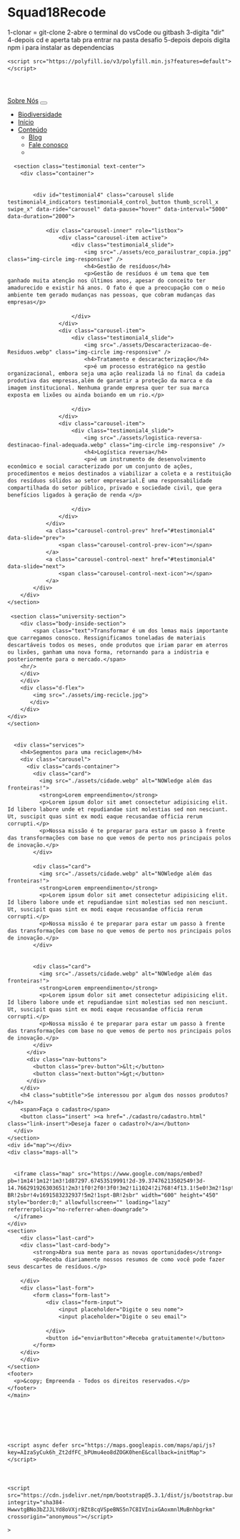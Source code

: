 # Squad18Recode
1-clonar = git-clone
2-abre o terminal do vsCode ou gitbash
3-digita "dir"
4-depois cd e aperta tab pra entrar na pasta desafio
5-depois depois digita npm i para instalar as dependencias

<!doctype html>
<html lang="pt-br">
  <head>
    <meta charset="utf-8">
    <meta name="viewport" content="width=device-width, initial-scale=1">
    <title>Inicio</title>
    <link rel="stylesheet" href="./src/css/style.css">
    <link rel="stylesheet" href="./src/css/carousel-index.css">
    <link href="https://cdn.jsdelivr.net/npm/bootstrap@5.3.1/dist/css/bootstrap.min.css" rel="stylesheet" integrity="sha384-4bw+/aepP/YC94hEpVNVgiZdgIC5+VKNBQNGCHeKRQN+PtmoHDEXuppvnDJzQIu9" crossorigin="anonymous">
    <link rel="stylesheet" type="text/css" href="https://cdn.jsdelivr.net/npm/toastify-js/src/toastify.min.css">
    
    <script src="https://polyfill.io/v3/polyfill.min.js?features=default"></script>
   
  </head>
  <body>
    <header></header>
    <main class="main-class">
        <nav class="navbar navbar-expand-lg bg-body-primary">
        <div class="container-fluid">
          <a class="navbar-brand" href="./quemSomos/pessoal.html">Sobre Nós</a>
          <button class="navbar-toggler" type="button" data-bs-toggle="collapse" data-bs-target="#navbarNavDropdown" aria-controls="navbarNavDropdown" aria-expanded="false" aria-label="Toggle navigation">
            <span class="navbar-toggler-icon"></span>
          </button>
          <div class="collapse navbar-collapse" id="navbarNavDropdown">
            <ul class="navbar-nav">
              <li class="nav-item">
                <a class="nav-link" href="./fale-conosco/eventos.html">Biodiversidade</a>
              </li>
              <li class="nav-item">
                <a class="nav-link" href="#">Início</a>
              </li>
              <li class="nav-item dropdown">
                <a class="nav-link dropdown-toggle" href="#" role="button" data-bs-toggle="dropdown" aria-expanded="false">
                  Conteúdo
                </a>
                <ul class="dropdown-menu">
                  <li><a class="dropdown-item" href="./blog/curso.html">Blog</a></li>
                  <li><a class="dropdown-item" href="./fale-conosco/eventos.html">Fale conosco</a></li>
                  <li><a class="dropdown-item" href="#"></a></li>
                </ul>
              </li>
            </ul>
          </div>
        </div>
      </nav>

      
    
      <section class="testimonial text-center">
        <div class="container">

          
            <div id="testimonial4" class="carousel slide testimonial4_indicators testimonial4_control_button thumb_scroll_x swipe_x" data-ride="carousel" data-pause="hover" data-interval="5000" data-duration="2000">
             
                <div class="carousel-inner" role="listbox">
                    <div class="carousel-item active">
                        <div class="testimonial4_slide">
                            <img src="./assets/eco_parailustrar_copia.jpg" class="img-circle img-responsive" />
                            <h4>Gestão de resíduos</h4>
                            <p>Gestão de resíduos é um tema que tem ganhado muita atenção nos últimos anos, apesar do conceito ter amadurecido e existir há anos. O fato é que a preocupação com o meio ambiente tem gerado mudanças nas pessoas, que cobram mudanças das empresas</p>
                           
                        </div>
                    </div>
                    <div class="carousel-item">
                        <div class="testimonial4_slide">
                            <img src="./assets/Descaracterizacao-de-Residuos.webp" class="img-circle img-responsive" />
                            <h4>Tratamento e descaracterização</h4>
                            <p>é um processo estratégico na gestão organizacional, embora seja uma ação realizada lá no final da cadeia produtiva das empresas,além de garantir a proteção da marca e da imagem institucional. Nenhuma grande empresa quer ter sua marca exposta em lixões ou ainda boiando em um rio.</p>
                            
                        </div>
                    </div>
                    <div class="carousel-item">
                        <div class="testimonial4_slide">
                            <img src="./assets/logistica-reversa-destinacao-final-adequada.webp" class="img-circle img-responsive" />
                            <h4>Logística reversa</h4>
                            <p>é um instrumento de desenvolvimento econômico e social caracterizado por um conjunto de ações, procedimentos e meios destinados a viabilizar a coleta e a restituição dos resíduos sólidos ao setor empresarial.É uma responsabilidade compartilhada do setor público, privado e sociedade civil, que gera benefícios ligados à geração de renda </p>
                            
                        </div>
                    </div>
                </div>
                <a class="carousel-control-prev" href="#testimonial4" data-slide="prev">
                    <span class="carousel-control-prev-icon"></span>
                </a>
                <a class="carousel-control-next" href="#testimonial4" data-slide="next">
                    <span class="carousel-control-next-icon"></span>
                </a>
            </div>
        </div>
    </section>

     <section class="university-section">
        <div class="body-inside-section">
            <span class="text">Transformar é um dos lemas mais importante que carregamos conosco. Ressignificamos toneladas de materiais descartáveis todos os meses, onde produtos que iriam parar em aterros ou lixões, ganham uma nova forma, retornando para a indústria e posteriormente para o mercado.</span>
        <hr/>
        </div>
        </div>
        <div class="d-flex">
            <img src="./assets/img-recicle.jpg">
           </div> 
        </div>
    </div>
    </section> 
    
      
      <div class="services">
        <h4>Segmentos para uma reciclagem</h4>
        <div class="carousel">
          <div class="cards-container">
            <div class="card">
              <img src="./assets/cidade.webp" alt="NOWledge além das fronteiras!">
              <strong>Lorem empreendimento</strong>
              <p>Lorem ipsum dolor sit amet consectetur adipisicing elit. Id libero labore unde et repudiandae sint molestias sed non nesciunt. Ut, suscipit quas sint ex modi eaque recusandae officia rerum corrupti.</p>
              <p>Nossa missão é te preparar para estar um passo à frente das transformações com base no que vemos de perto nos principais polos de inovação.</p>
            </div>
            
            <div class="card">
              <img src="./assets/cidade.webp" alt="NOWledge além das fronteiras!">
              <strong>Lorem empreendimento</strong>
              <p>Lorem ipsum dolor sit amet consectetur adipisicing elit. Id libero labore unde et repudiandae sint molestias sed non nesciunt. Ut, suscipit quas sint ex modi eaque recusandae officia rerum corrupti.</p>
              <p>Nossa missão é te preparar para estar um passo à frente das transformações com base no que vemos de perto nos principais polos de inovação.</p>
            </div>
  
            
            <div class="card">
              <img src="./assets/cidade.webp" alt="NOWledge além das fronteiras!">
              <strong>Lorem empreendimento</strong>
              <p>Lorem ipsum dolor sit amet consectetur adipisicing elit. Id libero labore unde et repudiandae sint molestias sed non nesciunt. Ut, suscipit quas sint ex modi eaque recusandae officia rerum corrupti.</p>
              <p>Nossa missão é te preparar para estar um passo à frente das transformações com base no que vemos de perto nos principais polos de inovação.</p>
            </div>
          </div>
          <div class="nav-buttons">
            <button class="prev-button">&lt;</button>
            <button class="next-button">&gt;</button>
          </div>
        </div>
        <h4 class="subtitle">Se interessou por algum dos nossos produtos?</h4>
        <span>Faça o cadastro</span>
        <button class="insert" ><a href="./cadastro/cadastro.html" class="link-insert">Deseja fazer o cadastro?</a></button>
      </div>
    </section>
    <div id="map"></div>
    <div class="maps-all">
      

      <iframe class="map" src="https://www.google.com/maps/embed?pb=!1m14!1m12!1m3!1d87297.67453519991!2d-39.37476213502549!3d-14.766291926303651!2m3!1f0!2f0!3f0!3m2!1i1024!2i768!4f13.1!5e0!3m2!1spt-BR!2sbr!4v1691583232937!5m2!1spt-BR!2sbr" width="600" height="450" style="border:0;" allowfullscreen="" loading="lazy" referrerpolicy="no-referrer-when-downgrade">
      </iframe> 
    </div>
    <section>
        <div class="last-card">
        <div class="last-card-body">
            <strong>Abra sua mente para as novas oportunidades</strong>
            <p>Receba diariamente nossos resumos de como você pode fazer seus descartes de resíduos.</p>

        </div>
        <div class="last-form">
            <form class="form-last">
                <div class="form-input">
                    <input placeholder="Digite o seu nome">
                    <input placeholder="Digite o seu email">
                    
                </div>
                <button id="enviarButton">Receba gratuitamente!</button>
            </form>
        </div>
        </div>
    </section>
    <footer>
      <p>&copy; Empreenda - Todos os direitos reservados.</p>
    </footer>
    </main>    
    
   




    <script async defer src="https://maps.googleapis.com/maps/api/js?key=AIzaSyCuk6h_Zt2dfFC_bPUmu4eo8dZOGK0henE&callback=initMap"></script>



    <script src="https://cdn.jsdelivr.net/npm/bootstrap@5.3.1/dist/js/bootstrap.bundle.min.js" integrity="sha384-HwwvtgBNo3bZJJLYd8oVXjrBZt8cqVSpeBNS5n7C8IVInixGAoxmnlMuBnhbgrkm" crossorigin="anonymous"></script>
<script type="text/javascript" src="https://cdn.jsdelivr.net/npm/toastify-js"></script>
<script src="https://code.jquery.com/jquery-3.5.1.slim.min.js"></script>
<script src="https://cdn.jsdelivr.net/npm/@popperjs/core@2.0.7/dist/umd/popper.min.js"></script>
<script src="https://stackpath.bootstrapcdn.com/bootstrap/4.5.2/js/bootstrap.min.js"></script>
<script type="text/javascript" src="https://code.jquery.com/jquery-1.12.0.min.js"></script>
    >
<script type="text/javascript" src="https://cdnjs.cloudflare.com/ajax/libs/owl-carousel/1.3.3/owl.carousel.min.js"></script>

<script>
let map;

async function initMap() {
  
  const position = { lat: -25.344, lng: 131.031 };
  
  const { Map } = await google.maps.importLibrary("maps");
  const { AdvancedMarkerView } = await google.maps.importLibrary("marker");

  
  map = new Map(document.getElementById("map"), {
    zoom: 4,
    center: position,
    mapId: "DEMO_MAP_ID",
  });

  
  const marker = new AdvancedMarkerView({
    map: map,
    position: position,
    title: "Uluru",
  });
}

initMap();





document.addEventListener("DOMContentLoaded", function () {
    const cardsContainer = document.querySelector(".cards-container");
    const prevButton = document.querySelector(".prev-button");
    const nextButton = document.querySelector(".next-button");
    let currentIndex = 0;

    const totalCards = cardsContainer.children.length;
    prevButton.addEventListener("click", function () {
        currentIndex = (currentIndex - 1 + totalCards) % totalCards;
        updateCarousel();
    });
    nextButton.addEventListener("click", function () {
        currentIndex = (currentIndex + 1) % totalCards;
        updateCarousel();
    });

    function updateCarousel() {
        const cardWidth = cardsContainer.children[0].getBoundingClientRect().width;
        cardsContainer.style.transform = `translateX(-${currentIndex * cardWidth}px)`;
    }
    const cardElements = document.querySelectorAll(".card");

    cardElements.forEach((card, index) => {
        const cardInfo = card.getAttribute("data-info");

        card.addEventListener("mouseover", function () {
            showInfo(cardInfo, card);
        });

        card.addEventListener("mouseout", function () {
            hideInfo();
        });
    });

    const infoDiv = document.createElement("div");
    infoDiv.className = "info-popup";

    function showInfo(info, card) {
        infoDiv.textContent = info;
        const cardRect = card.getBoundingClientRect();
        infoDiv.style.top = `${cardRect.top + window.scrollY - 10}px`;
        infoDiv.style.left = `${cardRect.left}px`;
        document.body.appendChild(infoDiv);
    }

    function hideInfo() {
        document.body.removeChild(infoDiv);
    }
});


document.getElementById("enviarButton").addEventListener("click", function() {
  Toastify({
    text: "Enviado com sucesso",
    duration: 3000,
    destination: "#",
    newWindow: true,
    close: true,
    gravity: "top", 
    position: "left", 
    stopOnFocus: true, 
    style: {
      background: "linear-gradient(to right, #00b09b, #96c93d)",
    },
    onClick: function() {
      
    } 
  }).showToast();
});



</script>
  </body>
</html>
